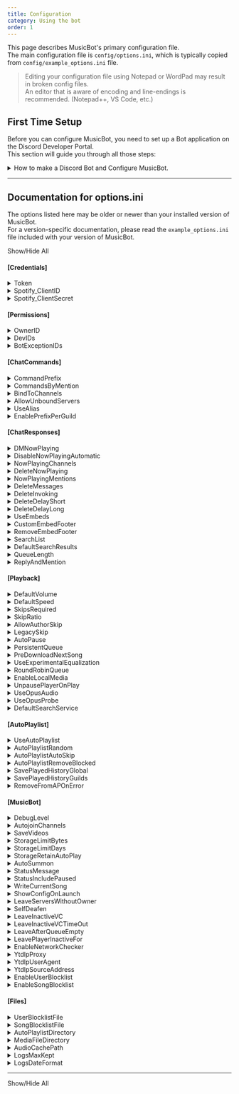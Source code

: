 ```yaml
---
title: Configuration
category: Using the bot
order: 1
---
```


This page describes MusicBot's primary configuration file.  
The main configuration file is `config/options.ini`, which is typically copied from `config/example_options.ini` file.  

> Editing your configuration file using Notepad or WordPad may result in broken config files.  
  An editor that is aware of encoding and line-endings is recommended. (Notepad++, VS Code, etc.)  


## First Time Setup

Before you can configure MusicBot, you need to set up a Bot application on the Discord Developer Portal.  
This section will guide you through all those steps:  

<details>
  <summary>How to make a Discord Bot and Configure MusicBot.</summary>

<h3>Make a new Bot and Token</h3>

First, log in to the official Discord Developer Portal and access the <a href="https://discord.com/developers/applications/me">Applications page</a>.<br>  
<ul>
<li>Create a new application, then open the "Bot" page from the menu.</li>  
<li>Find the Token section to reveal and copy your new Bot Token.<br>  
  <strong style="color:#7d6f00;">Notice:</strong> If you have 2FA enabled, you may need to "Reset Token" before you can see it.<br>
  <strong style="color:#ff7373;">Warning:</strong> Keep the Token safe! Don't share it or lose it or you'll need to regenerate it!<br></li>  

<li>Next set the privileged intents. You need to enable each of the Gateway Intents.<br>  
  - Enable Presence Intent<br>
  - Enable Server Members Intent<br>
  - Enable Message Content Intent<br></li>
</ul>

<h3>Configure MusicBot</h3>

You should now have your token and can now copy it into your config file.<br>  
To finish setting up:<br>  
<ul>
<li>Open your bot folder and then the <code>config</code> folder within it.</li>  
<li>Copy <code>example_options.ini</code> and rename it to <code>options.ini</code>.</li>  
<li>Open <code>options.ini</code> then find the "Token" option under <code>[Credentials]</code>.</li>  
<li>Update the value of "Token" with the token you copied from Discord Applications.</li>  
<li>Save, close, and try running MusicBot!</li>
</ul>

If everything is working, make sure to review the rest of the options and make changes as needed.<br>

<h3>How to Run MusicBot</h3>

MusicBot provides a collection of scripts to start the bot.<br>  
For Windows you'll usually use <code>run.bat</code> to start the bot.<br>  
For various Linux-like OS, use <code>run.sh</code> instead.<br>  
You may also launch <code>run.py</code> by passing it to python directly.<br>
All of these scripts support the same <a href="{{ site.baseurl }}/using/running/#flags">command line arguments</a>.<br>  

</details>

---

## Documentation for options.ini  

The options listed here may be older or newer than your installed version of MusicBot.  
For a version-specific documentation, please read the `example_options.ini` file included with your version of MusicBot.    

<p><a class="expand-all-details">Show/Hide All</a></p>

#### [Credentials]

<details>
  <summary>Token</summary>

Discord bot authentication token for your Bot.<br>
Visit Discord Developer Portal to create a bot App and generate your Token.<br>
Never publish your bot token!<br>  
<strong>Default Value:</strong> <i>*empty*</i>  
</details>  
<details>
  <summary>Spotify_ClientID</summary>

Provide your own Spotify Client ID to enable MusicBot to interact with Spotify API.<br>
MusicBot will try to use the web player API (guest mode) if nothing is set here.<br>
Using your own API credentials grants higher usage limits than guest mode.<br>  
<strong>Default Value:</strong> <i>*empty*</i>  
</details>  
<details>
  <summary>Spotify_ClientSecret</summary>

Provide your Spotify Client Secret to enable MusicBot to interact with Spotify API.<br>
This is required if you set the Spotify_ClientID option above.<br>  
<strong>Default Value:</strong> <i>*empty*</i>  
</details>  


#### [Permissions]

<details>
  <summary>OwnerID</summary>

Provide a Discord User ID number to set the owner of this bot.<br>
The word 'auto' or number 0 will set the owner based on App information.<br>
Only one owner ID can be set here. Generally, setting 'auto' is recommended.<br>  
<strong>Default Value:</strong> <code>0</code>  
</details>  
<details>
  <summary>DevIDs</summary>

A list of Discord User IDs who can use the dev-only commands.<br>
Warning: dev-only commands can allow arbitrary remote code execution.<br>
Use spaces to separate multiple IDs.<br>
Most users should leave this setting blank.<br>  
<strong>Default Value:</strong> <i>*empty*</i>  
</details>  
<details>
  <summary>BotExceptionIDs</summary>

Discord Member IDs for other bots that MusicBot should not ignore.<br>
Use spaces to separate multiple IDs.<br>
All bots are ignored by default.<br>  
<strong>Default Value:</strong> <i>*empty*</i>  
</details>  


#### [ChatCommands]

<details>
  <summary>CommandPrefix</summary>

Command prefix is how all MusicBot commands must be started in Discord messages.<br>
E.g., if you set this to * the play command is trigger by *play ...<br>  
<strong>Default Value:</strong> <code>!</code>  
</details>  
<details>
  <summary>CommandsByMention</summary>

Enable using commands with @[YourBotNameHere]<br>
The CommandPrefix is still available, but can be replaced with @ mention.<br>  
<strong>Default Value:</strong> <code>yes</code>  
</details>  
<details>
  <summary>BindToChannels</summary>

ID numbers for text channels that MusicBot should exclusively use for commands.<br>
This can contain IDs for channels in multiple servers.<br>
Use spaces to separate multiple IDs.<br>
All channels are used if this is not set.<br>  
<strong>Default Value:</strong> <i>*empty*</i>  
</details>  
<details>
  <summary>AllowUnboundServers</summary>

Allow responses in all channels while no specific channel is set for a server.<br>
Only used when BindToChannels is missing an ID for a server.<br>  
<strong>Default Value:</strong> <code>yes</code>  
</details>  
<details>
  <summary>UseAlias</summary>

If enabled, MusicBot will allow commands to have multiple names using data in:  config/aliases.json<br>  
<strong>Default Value:</strong> <code>yes</code>  
</details>  
<details>
  <summary>EnablePrefixPerGuild</summary>

Allow MusicBot to save a per-server command prefix, and enables the setprefix command.<br>  
<strong>Default Value:</strong> <code>no</code>  
</details>  


#### [ChatResponses]

<details>
  <summary>DMNowPlaying</summary>

MusicBot will try to send Now Playing notices directly to the member who requested the song instead of posting in a server channel.<br>  
<strong>Default Value:</strong> <code>no</code>  
</details>  
<details>
  <summary>DisableNowPlayingAutomatic</summary>

Disable now playing messages for songs played via auto playlist.<br>  
<strong>Default Value:</strong> <code>no</code>  
</details>  
<details>
  <summary>NowPlayingChannels</summary>

Forces MusicBot to use a specific channel to send now playing messages.<br>
Only one text channel ID can be used per server.<br>  
<strong>Default Value:</strong> <i>*empty*</i>  
</details>  
<details>
  <summary>DeleteNowPlaying</summary>

MusicBot will automatically delete Now Playing messages.<br>  
<strong>Default Value:</strong> <code>yes</code>  
</details>  
<details>
  <summary>NowPlayingMentions</summary>

Mention the user who added the song when it is played.<br>  
<strong>Default Value:</strong> <code>no</code>  
</details>  
<details>
  <summary>DeleteMessages</summary>

Allow MusicBot to automatically delete messages it sends, after a delay.<br>
Delay period is controlled by DeleteDelayShort and DeleteDelayLong.<br>  
<strong>Default Value:</strong> <code>yes</code>  
</details>  
<details>
  <summary>DeleteInvoking</summary>

Auto delete valid commands after a delay.<br>  
<strong>Default Value:</strong> <code>no</code>  
</details>  
<details>
  <summary>DeleteDelayShort</summary>

Sets the short period of seconds before deleting messages.<br>
This period is used by messages that require no further interaction.<br>  
<strong>Default Value:</strong> <code>0:00:30</code>  
</details>  
<details>
  <summary>DeleteDelayLong</summary>

Sets the long delay period before deleting messages.<br>
This period is used by interactive or long-winded messages, like search and help.<br>  
<strong>Default Value:</strong> <code>0:01:00</code>  
</details>  
<details>
  <summary>UseEmbeds</summary>

Allow MusicBot to format its messages as embeds.<br>  
<strong>Default Value:</strong> <code>yes</code>  
</details>  
<details>
  <summary>CustomEmbedFooter</summary>

Replace MusicBot name/version in embed footer with custom text.<br>
Only applied when UseEmbeds is enabled and it is not blank.<br>  
<strong>Default Value:</strong> <code>Just-Some-Bots/MusicBot (alpha-050125-18-g1ef01294-config-cli-tool)</code>  
</details>  
<details>
  <summary>RemoveEmbedFooter</summary>

Completely remove the footer from embeds.<br>  
<strong>Default Value:</strong> <code>no</code>  
</details>  
<details>
  <summary>SearchList</summary>

If enabled, users must indicate search result choices by sending a message instead of using reactions.<br>  
<strong>Default Value:</strong> <code>no</code>  
</details>  
<details>
  <summary>DefaultSearchResults</summary>

Sets the default number of search results to fetch when using the search command without a specific number.<br>  
<strong>Default Value:</strong> <code>3</code>  
</details>  
<details>
  <summary>QueueLength</summary>

The number of entries to show per-page when using q command to list the queue.<br>  
<strong>Default Value:</strong> <code>10</code>  
</details>  
<details>
  <summary>ReplyAndMention</summary>

Command responses will also mention or notify the user.<br>  
<strong>Default Value:</strong> <code>yes</code>  
</details>  


#### [Playback]

<details>
  <summary>DefaultVolume</summary>

Sets the default volume level MusicBot will play songs at.<br>
You can use any value from 0 to 1, or 0% to 100% volume.<br>  
<strong>Default Value:</strong> <code>0.15</code>  
</details>  
<details>
  <summary>DefaultSpeed</summary>

Sets the default speed MusicBot will play songs at.<br>
Must be a value from 0.5 to 100.0 for ffmpeg to use it.<br>
A value of 1 is normal playback speed.<br>
Note: Streamed media does not support speed adjustments.<br>  
<strong>Default Value:</strong> <code>1.000</code>  
</details>  
<details>
  <summary>SkipsRequired</summary>

Number of channel member votes required to skip a song.<br>
Acts as a minimum when SkipRatio would require more votes.<br>  
<strong>Default Value:</strong> <code>4</code>  
</details>  
<details>
  <summary>SkipRatio</summary>

This percent of listeners in voice must vote for skip.<br>
If SkipsRequired is lower than the computed value, it will be used instead.<br>
You can set this from 0 to 1, or 0% to 100%.<br>  
<strong>Default Value:</strong> <code>0.5</code>  
</details>  
<details>
  <summary>AllowAuthorSkip</summary>

Allow the member who requested the song to skip it, bypassing votes.<br>  
<strong>Default Value:</strong> <code>yes</code>  
</details>  
<details>
  <summary>LegacySkip</summary>

Enable users with the InstaSkip permission to bypass skip voting and force skips.<br>  
<strong>Default Value:</strong> <code>no</code>  
</details>  
<details>
  <summary>AutoPause</summary>

MusicBot will automatically pause playback when no users are listening.<br>  
<strong>Default Value:</strong> <code>yes</code>  
</details>  
<details>
  <summary>PersistentQueue</summary>

Allow MusicBot to save the song queue, so queued songs will survive restarts.<br>  
<strong>Default Value:</strong> <code>yes</code>  
</details>  
<details>
  <summary>PreDownloadNextSong</summary>

Enable MusicBot to download the next song in the queue while a song is playing.<br>
Currently this option does not apply to auto playlist or songs added to an empty queue.<br>  
<strong>Default Value:</strong> <code>yes</code>  
</details>  
<details>
  <summary>UseExperimentalEqualization</summary>

Tries to use ffmpeg to get volume normalizing options for use in playback.<br>
This option can cause delay between playing songs, as the whole track must be processed.<br>  
<strong>Default Value:</strong> <code>no</code>  
</details>  
<details>
  <summary>RoundRobinQueue</summary>

If enabled and multiple members are adding songs, MusicBot will organize playback for one song per member.<br>  
<strong>Default Value:</strong> <code>no</code>  
</details>  
<details>
  <summary>EnableLocalMedia</summary>

Enable playback of local media files using the play command.<br>
When enabled, users can use:  `play file://path/to/file.ext`<br>
to play files from the local MediaFileDirectory path.<br>  
<strong>Default Value:</strong> <code>no</code>  
</details>  
<details>
  <summary>UnpausePlayerOnPlay</summary>

Allow MusicBot to automatically unpause when play commands are used.<br>  
<strong>Default Value:</strong> <code>no</code>  
</details>  
<details>
  <summary>UseOpusAudio</summary>

May reduce CPU usage by avoiding PCM-to-Opus encoding in python.<br>
When enabled, volume is controlled via FFmpeg filter instead of python.<br>
May cause a short delay when tracks first start for bitrate discovery.<br>  
<strong>Default Value:</strong> <code>yes</code>  
</details>  
<details>
  <summary>UseOpusProbe</summary>

Similar to UseOpusAudio, but reduces CPU usage even more where possible.<br>
If the media is already Opus encoded (like YouTube) no re-encoding is done.<br>
This option will disable speed, volume, and UseExperimentalEqualization options.<br>  
<strong>Default Value:</strong> <code>no</code>  
</details>  
<details>
  <summary>DefaultSearchService</summary>

This option sets the default search service used by MusicBot through ytdlp.<br>
Read ytdlp's list of supported sites to find supported prefixes you can use here.<br>
Some prefix examples:   ytsearch, scsearch, gvsearch, yvsearch, bilisearch, nicosearch<br>  
<strong>Default Value:</strong> <code>ytsearch</code>  
</details>  


#### [AutoPlaylist]

<details>
  <summary>UseAutoPlaylist</summary>

Enable MusicBot to automatically play music from the auto playlist when the queue is empty.<br>  
<strong>Default Value:</strong> <code>yes</code>  
</details>  
<details>
  <summary>AutoPlaylistRandom</summary>

Shuffles the auto playlist tracks before playing them.<br>  
<strong>Default Value:</strong> <code>yes</code>  
</details>  
<details>
  <summary>AutoPlaylistAutoSkip</summary>

Enable automatic skip of auto playlist songs when a user plays a new song.<br>
This only applies to the current playing song if it was added by the auto playlist.<br>  
<strong>Default Value:</strong> <code>no</code>  
</details>  
<details>
  <summary>AutoPlaylistRemoveBlocked</summary>

Remove songs from the auto playlist if they are found in the song block list.<br>  
<strong>Default Value:</strong> <code>no</code>  
</details>  
<details>
  <summary>SavePlayedHistoryGlobal</summary>

Enable saving all songs played by MusicBot to a global playlist file:  config/playlists/history.txt<br>
This will contain all songs from all servers.<br>  
<strong>Default Value:</strong> <code>no</code>  
</details>  
<details>
  <summary>SavePlayedHistoryGuilds</summary>

Enable saving songs played per-server to a playlist file:  config/playlists/history[Server ID].txt<br>  
<strong>Default Value:</strong> <code>no</code>  
</details>  
<details>
  <summary>RemoveFromAPOnError</summary>

Enable MusicBot to automatically remove unplayable entries from the auto playlist.<br>  
<strong>Default Value:</strong> <code>yes</code>  
</details>  


#### [MusicBot]

<details>
  <summary>DebugLevel</summary>

Set the log verbosity of MusicBot. Normally this should be set to INFO.<br>
It can be set to one of the following:<br>
 CRITICAL, ERROR, WARNING, INFO, DEBUG, VOICEDEBUG, FFMPEG, NOISY, or EVERYTHING<br>  
<strong>Default Value:</strong> <code>INFO</code>  
</details>  
<details>
  <summary>AutojoinChannels</summary>

A list of Voice Channel IDs that MusicBot should automatically join on start up.<br>
Use spaces to separate multiple IDs.<br>  
<strong>Default Value:</strong> <i>*empty*</i>  
</details>  
<details>
  <summary>SaveVideos</summary>

Allow MusicBot to keep downloaded media, or delete it right away.<br>  
<strong>Default Value:</strong> <code>yes</code>  
</details>  
<details>
  <summary>StorageLimitBytes</summary>

If SaveVideos is enabled, set a limit on how much storage space should be used.<br>  
<strong>Default Value:</strong> <code>0</code>  
</details>  
<details>
  <summary>StorageLimitDays</summary>

If SaveVideos is enabled, set a limit on how long files should be kept.<br>  
<strong>Default Value:</strong> <code>0</code>  
</details>  
<details>
  <summary>StorageRetainAutoPlay</summary>

If SaveVideos is enabled, never purge auto playlist songs from the cache regardless of limits.<br>  
<strong>Default Value:</strong> <code>yes</code>  
</details>  
<details>
  <summary>AutoSummon</summary>

Automatically join the owner if they are in an accessible voice channel when bot starts.<br>  
<strong>Default Value:</strong> <code>yes</code>  
</details>  
<details>
  <summary>StatusMessage</summary>

Specify a custom message to use as the bot's status. If left empty, the bot<br>
will display dynamic info about music currently being played in its status instead.<br>
Status messages may also use the following variables:<br>
 {n_playing}   = Number of currently Playing music players.<br>
 {n_paused}    = Number of currently Paused music players.<br>
 {n_connected} = Number of connected music players, in any player state.<br>
<br>
The following variables give access to information about the player and track.<br>
These variables may not be accurate in multi-guild bots:<br>
 {p0_length}   = The total duration of the track, if available. Ex: [2:34]<br>
 {p0_title}    = The track title for the currently playing track.<br>
 {p0_url}      = The track URL for the currently playing track.<br>  
<strong>Default Value:</strong> <i>*empty*</i>  
</details>  
<details>
  <summary>StatusIncludePaused</summary>

If enabled, status messages will report info on paused players.<br>  
<strong>Default Value:</strong> <code>no</code>  
</details>  
<details>
  <summary>WriteCurrentSong</summary>

If enabled, MusicBot will save the track title to:  data/[Server ID]/current.txt<br>  
<strong>Default Value:</strong> <code>no</code>  
</details>  
<details>
  <summary>ShowConfigOnLaunch</summary>

Display MusicBot config settings in the logs at startup.<br>  
<strong>Default Value:</strong> <code>no</code>  
</details>  
<details>
  <summary>LeaveServersWithoutOwner</summary>

If enabled, MusicBot will leave servers if the owner is not in their member list.<br>  
<strong>Default Value:</strong> <code>no</code>  
</details>  
<details>
  <summary>SelfDeafen</summary>

MusicBot will automatically deafen itself when entering a voice channel.<br>  
<strong>Default Value:</strong> <code>yes</code>  
</details>  
<details>
  <summary>LeaveInactiveVC</summary>

If enabled, MusicBot will leave a voice channel when no users are listening,<br>
after waiting for a period set in LeaveInactiveVCTimeOut option.<br>
Listeners are channel members, excluding bots, who are not deafened.<br>  
<strong>Default Value:</strong> <code>no</code>  
</details>  
<details>
  <summary>LeaveInactiveVCTimeOut</summary>

Set a period of time to wait before leaving an inactive voice channel.<br>
You can set this to a number of seconds or phrase like:  4 hours<br>  
<strong>Default Value:</strong> <code>0:05:00</code>  
</details>  
<details>
  <summary>LeaveAfterQueueEmpty</summary>

If enabled, MusicBot will leave the channel immediately when the song queue is empty.<br>  
<strong>Default Value:</strong> <code>no</code>  
</details>  
<details>
  <summary>LeavePlayerInactiveFor</summary>

When paused or no longer playing, wait for this amount of time then leave voice.<br>
You can set this to a number of seconds of phrase like:  15 minutes<br>
Set it to 0 to disable leaving in this way.<br>  
<strong>Default Value:</strong> <code>0:00:00</code>  
</details>  
<details>
  <summary>EnableNetworkChecker</summary>

Allow MusicBot to use timed pings to detect network outage and availability.<br>
This may be useful if you keep the bot joined to a channel or playing music 24/7.<br>
MusicBot must be restarted to enable network testing.<br>
By default this is disabled.<br>  
<strong>Default Value:</strong> <code>no</code>  
</details>  
<details>
  <summary>YtdlpProxy</summary>

Experimental, HTTP/HTTPS proxy settings to use with ytdlp media downloader.<br>
The value set here is passed to `ytdlp --proxy` and aiohttp header checking.<br>
Leave blank to disable.<br>  
<strong>Default Value:</strong> <i>*empty*</i>  
</details>  
<details>
  <summary>YtdlpUserAgent</summary>

Experimental option to set a static User-Agent header in yt-dlp.<br>
It is not typically recommended by yt-dlp to change the UA string.<br>
For examples of what you might put here, check the following two links:<br>
   https://developer.mozilla.org/en-US/docs/Web/HTTP/Headers/User-Agent <br>
   https://www.useragents.me/ <br>
Leave blank to use default, dynamically generated UA strings.<br>  
<strong>Default Value:</strong> <i>*empty*</i>  
</details>  
<details>
  <summary>YtdlpSourceAddress</summary>

Force yt-dlp to bind to a specific IP address or IP version on your system.<br>
To force any available IPv4, set this to:  0.0.0.0<br>
To force any available IPv6, set this to:  ::<br>
To allow either IPv4 or v6, set this to:  *<br>  
<strong>Default Value:</strong> <code>*</code>  
</details>  
<details>
  <summary>EnableUserBlocklist</summary>

Toggle the user block list feature, without emptying the block list.<br>  
<strong>Default Value:</strong> <code>yes</code>  
</details>  
<details>
  <summary>EnableSongBlocklist</summary>

Enable the song block list feature, without emptying the block list.<br>  
<strong>Default Value:</strong> <code>no</code>  
</details>  


#### [Files]

<details>
  <summary>UserBlocklistFile</summary>

An optional file path to a text file listing Discord User IDs, one per line.<br>  
<strong>Default Value:</strong> <code>./config/blocklist_users.txt</code>  
</details>  
<details>
  <summary>SongBlocklistFile</summary>

An optional file path to a text file that lists URLs, words, or phrases one per line.<br>
Any song title or URL that contains any line in the list will be blocked.<br>  
<strong>Default Value:</strong> <code>./config/blocklist_songs.txt</code>  
</details>  
<details>
  <summary>AutoPlaylistDirectory</summary>

An optional path to a directory containing auto playlist files.<br>
Each file should contain a list of playable URLs or terms, one track per line.<br>  
<strong>Default Value:</strong> <code>./config/playlists</code>  
</details>  
<details>
  <summary>MediaFileDirectory</summary>

An optional directory path where playable media files can be stored.<br>
All files and sub-directories can then be accessed by using 'file://' as a protocol.<br>
Example:  file://some/folder/name/file.ext<br>
Maps to:  ./media/some/folder/name/file.ext<br>  
<strong>Default Value:</strong> <code>./media</code>  
</details>  
<details>
  <summary>AudioCachePath</summary>

An optional directory path where MusicBot will store long and short-term cache for playback.<br>  
<strong>Default Value:</strong> <code>./audio_cache</code>  
</details>  
<details>
  <summary>LogsMaxKept</summary>

Configure automatic log file rotation at restart, and limit the number of files kept.<br>
When disabled, only one log is kept and its contents are replaced each run.<br>
Set to 0 to disable.  Maximum allowed number is 100.<br>  
<strong>Default Value:</strong> <code>3</code>  
</details>  
<details>
  <summary>LogsDateFormat</summary>

Configure the log file date format used when LogsMaxKept is enabled.<br>
If left blank, a warning is logged and the default will be used instead.<br>
Learn more about time format codes from the tables and data here:<br>
    https://docs.python.org/3/library/datetime.html#strftime-strptime-behavior<br>  
<strong>Default Value:</strong> <code>.ended-%Y-%j-%H%m%S</code>  
</details>  


---

<a class="expand-all-details">Show/Hide All</a>
